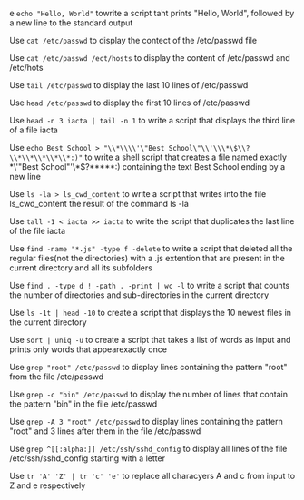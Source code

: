 e `echo "Hello, World"` towrite a script taht prints "Hello, World", followed by a new line to the standard output

Use `cat /etc/passwd` to display the contect of the /etc/passwd file

Use `cat /etc/passwd /ect/hosts` to display the content of /etc/passwd and /etc/hots

Use `tail /etc/passwd` to display the last 10 lines of /etc/passwd

Use `head /etc/passwd` to display the first 10 lines of /etc/passwd

Use `head -n 3 iacta | tail -n 1` to write a script that displays the third line of a file iacta

Use `echo Best School > "\\*\\\\'\"Best School\"\\'\\\*\$\\?\\*\\*\\*\\*\\*:)"` to  write a shell script that creates a file named exactly \*\\'"Best School"\'\\*$\?\*\*\*\*\*:) containing the text Best School ending by a new line

Use `ls -la > ls_cwd_content` to write a script that writes into the file ls_cwd_content the result of the command ls -la

Use `tall -1 < iacta >> iacta` to write the script that duplicates the last line of the file iacta

Use `find -name "*.js" -type f -delete` to write a script that deleted all the regular files(not the directories) with a .js extention that are present in the current directory and all its subfolders


Use `find . -type d ! -path . -print | wc -l` to write a script that counts the number of directories and sub-directories in the current directory

Use `ls -1t | head -10` to create a script that displays the 10 newest files in the current directory

Use `sort | uniq -u` to create a script that takes a list of words as input and prints only words that appearexactly once

Use `grep "root" /etc/passwd` to display lines containing the pattern "root" from the file /etc/passwd

Use `grep -c "bin" /etc/passwd` to display the number of lines that contain the pattern "bin" in the file /etc/passwd

Use `grep -A 3 "root" /etc/passwd` to display lines containing the pattern "root" and 3 lines after them in the file /etc/passwd

Use `grep ^[[:alpha:]] /etc/ssh/sshd_config` to display all lines of the file /etc/ssh/sshd_config starting with a letter

Use `tr 'A' 'Z' | tr 'c' 'e'` to replace all characyers A and c from input to Z and e respectively








